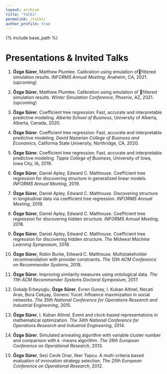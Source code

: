 ```yaml
---
layout: archive
title: "Talks"
permalink: /talks/
author_profile: true
---
```


{% include base_path %}

Presentations & Invited Talks
======

1. **Özge Sürer**, Matthew Plumlee. Calibration using emulation offiltered simulation results. *INFORMS Annual Meeting*, Anaheim, CA, 2021. (upcoming)

1. **Özge Sürer**, Matthew Plumlee. Calibration using emulation of filtered simulation results. *Winter Simulation Conference*, Phoenix, AZ, 2021. (upcoming)

1. **Özge Sürer**. Coefficient tree regression: Fast, accurate and interpretable predictive modeling. *Alberta School of Business*, University of Alberta, Alberta, Canada, 2020.

1. **Özge Sürer**. Coefficient tree regression: Fast, accurate and interpretable predictive modeling. *David Nazarian College of Business and Economics*, California State University, Northridge, CA, 2020.

1. **Özge Sürer**. Coefficient tree regression: Fast, accurate and interpretable predictive modeling. *Tippie College of Business*, University of Iowa, Iowa City, IA, 2019.

1. **Özge Sürer**, Daniel Apley, Edward C. Malthouse. Coefficient tree regression for discovering structure in generalized linear models. *INFORMS Annual Meeting*, 2019.

1. **Özge Sürer**, Daniel Apley, Edward C. Malthouse. Discovering structure in longitudinal data via coefficient tree regression. *INFORMS Annual Meeting*, 2019.

1. **Özge Sürer**, Daniel Apley, Edward C. Malthouse. Coefficient tree regression for discovering hidden structure. *INFORMS Annual Meeting*, 2018.

1. **Özge Sürer**, Daniel Apley, Edward C. Malthouse. Coefficient tree regression for discovering hidden structure. *The Midwest Machine Learning Symposium*, 2018.

1. **Özge Sürer**, Robin Burke, Edward C. Malthouse. Multistakeholder recommendation with provider constraints. *The 12th ACM Conference on Recommender Systems*, 2018.

1. **Özge Sürer**. Improving similarity measures using ontological data. *The 11th ACM Recommender Systems Doctoral Symposium*, 2017.

1. Gokalp Erbeyoglu, **Özge Sürer**, Evren Guney, I. Kuban Altinel, Necati Aras, Bora Cekyay, Gonenc Yucel. Influence maximization in social networks. *The 35th National Conference for Operations Research and Industrial Engineering*, 2015.

1. **Özge Sürer**, I. Kuban Altinel. Event and clock-based representations in mathematical optimization. *The 34th National Conference for Operations Research and Industrial Engineering*, 2014.

1. **Özge Sürer**. Simulated annealing algorithm with variable cluster number and comparison with $k$ -means algorithm. *The 26th European Conference on Operational Research*, 2013.

1. **Özge Sürer**, Sezi Cevik Onar, Ilker Topcu. A multi-criteria based evaluation of innovation strategy selection. *The 25th European Conference on Operational Research*, 2012.
